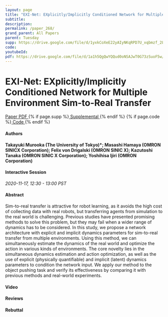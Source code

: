 ```yaml
---
layout: page
title: "EXI-Net: EXplicitly/Implicitly Conditioned Network for Multiple Environment Sim-to-Real Transfer"
subtitle: 
description:
permalink: /paper_268/
grand_parent: All Papers
parent: Tuesday
supp: https://drive.google.com/file/d/1yxkCoXeE22yAIyNKqRPD7U_xqbmzf_2L/view
code: 
youtubeId: 
pdf: https://drive.google.com/file/d/1a1h5QgQwYQQud0oNSAJwT0G73zSuoF5w/view
---
```


# EXI-Net: EXplicitly/Implicitly Conditioned Network for Multiple Environment Sim-to-Real Transfer

<a href="https://drive.google.com/file/d/1a1h5QgQwYQQud0oNSAJwT0G73zSuoF5w/view" target="_blank" rel="noopener noreferrer" class="btn btn-blue"><i class="fa fa-file-text-o" aria-hidden="true"></i> Paper PDF </a> {% if page.supp %}<a href="https://drive.google.com/file/d/1yxkCoXeE22yAIyNKqRPD7U_xqbmzf_2L/view" target="_blank" rel="noopener noreferrer" class="btn btn-green"><i class="fa fa-file-text-o" aria-hidden="true"></i> Supplemental </a>{% endif %} {% if page.code %}<a href="" target="_blank" rel="noopener noreferrer" class="btn btn-green"><i class="fa fa-github" aria-hidden="true"></i> Code </a>{% endif %} 

#### Authors
**Takayuki Murooka (The University of Tokyo)*; Masashi Hamaya (OMRON SINICX Corporation); Felix von Drigalski (OMRON SINIC X); Kazutoshi Tanaka (OMRON SINIC X Corporation); Yoshihisa Ijiri (OMRON Corporation)**

#### Interactive Session
*2020-11-17, 12:30 - 13:00 PST*

#### Abstract
Sim-to-real transfer is attractive for robot learning, as it avoids the high cost of collecting data with real robots, but transferring agents from simulation to the real world is challenging. Previous studies have presented promising methods to solve this problem, but they may fail when a wider range of dynamics has to be considered. In this study, we propose a network architecture with explicit and implicit dynamics parameters for sim-to-real transfer from multiple environments. Using this method, we can simultaneously estimate the dynamics of the real world and optimize the action in various kinds of environments. The core novelty lies in the simultaneous dynamics estimation and action optimization, as well as the use of explicit (physically quantifiable) and implicit (latent) dynamics parameters to condition the network input. We apply our method to the object pushing task and verify its effectiveness by comparing it with previous methods and real-world experiments.

#### Video 

#### Reviews

#### Rebuttal

